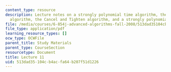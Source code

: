 ```yaml
---
content_type: resource
description: Lecture notes on a strongly polynomial time algorithm, the Goldberg-Tarjan
  algorithm, the Cancel and Tighten algorithm, and a strongly polynomial bound.
file: /media/courses/6-854j-advanced-algorithms-fall-2008/513dad35104cb4acfa64b207f51d1226_lect10_22.pdf
file_type: application/pdf
learning_resource_types: []
ocw_type: OCWFile
parent_title: Study Materials
parent_type: CourseSection
resourcetype: Document
title: Lecture 11
uid: 513dad35-104c-b4ac-fa64-b207f51d1226
---
```

